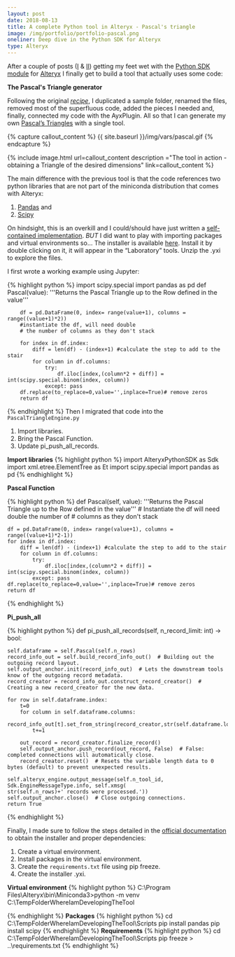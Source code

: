 ```yaml
---
layout: post
date: 2018-08-13
title: A complete Python tool in Alteryx - Pascal's triangle
image: /img/portfolio/portfolio-pascal.png
oneliner: Deep dive in the Python SDK for Alteryx
type: Alteryx
---
```



After a couple of posts
([I](https://theinformationlab.co.uk/2018/08/06/dipping-my-toes-into-alteryx-python-sdk/)
&
[II](https://theinformationlab.co.uk/2018/08/07/adding-complexity-alteryx-pythonsdk/))
getting my feet wet with the [Python SDK
module](https://help.alteryx.com/developer/current/Python/Overview.htm)
for
[Alteryx](https://help.alteryx.com/developer/current/Developer_Home.htm)
I finally get to build a tool that actually uses some code:


**The Pascal's Triangle generator**

Following the original
[*recipe*](https://theinformationlab.co.uk/2018/08/06/dipping-my-toes-into-alteryx-python-sdk#recipe),
I duplicated a sample folder, renamed the files, removed most of the
superfluous code, added the pieces I needed and, finally, connected my
code with the AyxPlugin. All so that I can generate my own [Pascal’s
Triangles](https://en.wikipedia.org/wiki/Pascal%27s_triangle) with a
single tool.

{% capture callout_content %}
{{ site.baseurl }}/img/vars/pascal.gif
{% endcapture %}


{% include image.html url=callout_content description ="The tool in action - obtaining a Triangle of the desired dimensions" link=callout_content %}


The main difference with the previous tool is that the code references
two python libraries that are not part of the miniconda distribution
that comes with Alteryx:  
1. [Pandas](https://pandas.pydata.org/) and
1. [Scipy](https://www.scipy.org/)

On hindsight, this is an overkill and I could/should have just written a
[self-contained
implementation](https://stackoverflow.com/questions/26560726/python-binomial-coefficient/46778364#46778364).
*BUT* I did want to play with importing packages and virtual
environments so… The installer is available
[here](http://dsmdaviz.com/wp-content/uploads/2018/08/PascalsTriangle.yxi). Install
it by double clicking on it, it will appear in the “Laboratory” tools.
Unzip the .yxi to explore the files.

I first wrote a working example using Jupyter:

{% highlight python %}
import scipy.special
import pandas as pd
    def Pascal(value):
        '''Returns the Pascal Triangle up to the Row defined in the value'''
 
        df = pd.DataFrame(0, index= range(value+1), columns = range((value+1)*2))                                 
        #instantiate the df, will need double
        # the number of columns as they don't stack
 
        for index in df.index:
            diff = len(df) - (index+1) #calculate the step to add to the stair
            for column in df.columns:
                try:
                    df.iloc[index,(column*2 + diff)] = int(scipy.special.binom(index, column))
                except: pass
        df.replace(to_replace=0,value='',inplace=True)# remove zeros
        return df
{% endhighlight %}
Then I migrated that code into the `PascalTriangleEngine.py`

1.  Import libraries.
2.  Bring the Pascal Function.
3.  Update pi\_push\_all\_records.  

**Import libraries** 
{% highlight python %}
import AlteryxPythonSDK as Sdk
import xml.etree.ElementTree as Et
import scipy.special
import pandas as pd
{% endhighlight %}  

**Pascal Function**  

{% highlight python %}
def Pascal(self, value):
    '''Returns the Pascal Triangle up to the Row defined in the value'''
    # Instantiate the df will need double the number of 
    # columns as they don't stack
    
    df = pd.DataFrame(0, index= range(value+1), columns = range((value+1)*2-1)) 
    for index in df.index:
        diff = len(df) - (index+1) #calculate the step to add to the stair
        for column in df.columns:
            try:
                df.iloc[index,(column*2 + diff)] = int(scipy.special.binom(index, column))
            except: pass
    df.replace(to_replace=0,value='',inplace=True)# remove zeros
    return df
{% endhighlight %}  

**Pi_push_all**  

{% highlight python %}
def pi_push_all_records(self, n_record_limit: int) -> bool:

    self.dataframe = self.Pascal(self.n_rows)
    record_info_out = self.build_record_info_out()  # Building out the outgoing record layout.
    self.output_anchor.init(record_info_out)  # Lets the downstream tools know of the outgoing record metadata.
    record_creator = record_info_out.construct_record_creator()  # Creating a new record_creator for the new data.
    
    for row in self.dataframe.index:
        t=0
        for column in self.dataframe.columns:
            record_info_out[t].set_from_string(record_creator,str(self.dataframe.loc[row,column]))
            t+=1
    
        out_record = record_creator.finalize_record()
        self.output_anchor.push_record(out_record, False)  # False: completed connections will automatically close.
        record_creator.reset()  # Resets the variable length data to 0 bytes (default) to prevent unexpected results.

    self.alteryx_engine.output_message(self.n_tool_id, Sdk.EngineMessageType.info, self.xmsg(
    str(self.n_rows)+' records were processed.'))
    self.output_anchor.close()  # Close outgoing connections.
    return True
{% endhighlight %}

Finally, I made sure to follow the steps detailed in the [official
documentation](https://help.alteryx.com/developer/current/Python/use/VirtualEnvironment.htm?TocPath=SDKs|Build%20Custom%20Tools|Python%20SDK|_____3)
to obtain the installer and proper dependencies:

1.  Create a virtual environment. 
2.  Install packages in the virtual environment. 
3.  Create the `requirements.txt` file using pip freeze.
4.  Create the installer .yxi.

**Virtual environment**
{% highlight python %}
C:\Program Files\Alteryx\bin\Miniconda3>python -m venv 
C:\TempFolderWhereIamDevelopingTheTool

{% endhighlight %}
**Packages**
{% highlight python %}
cd C:\TempFolderWhereIamDevelopingTheTool\Scripts
pip install pandas
pip install scipy
{% endhighlight %}
**Requirements**
{% highlight python %}
cd C:\TempFolderWhereIamDevelopingTheTool\Scripts
pip 
freeze > ..\requirements.txt
{% endhighlight %}